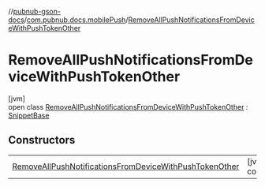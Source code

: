 //[pubnub-gson-docs](../../../index.md)/[com.pubnub.docs.mobilePush](../index.md)/[RemoveAllPushNotificationsFromDeviceWithPushTokenOther](index.md)

# RemoveAllPushNotificationsFromDeviceWithPushTokenOther

[jvm]\
open class [RemoveAllPushNotificationsFromDeviceWithPushTokenOther](index.md) : [SnippetBase](../../com.pubnub.docs/-snippet-base/index.md)

## Constructors

| | |
|---|---|
| [RemoveAllPushNotificationsFromDeviceWithPushTokenOther](-remove-all-push-notifications-from-device-with-push-token-other.md) | [jvm]<br>constructor() |
